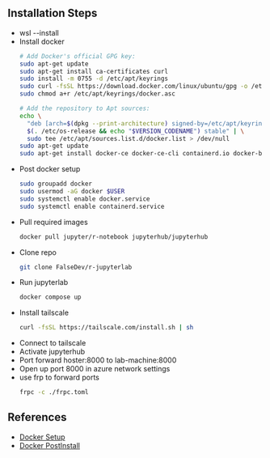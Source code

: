 
## Installation Steps

- wsl --install
- Install docker
	```bash
	# Add Docker's official GPG key:
	sudo apt-get update
	sudo apt-get install ca-certificates curl
	sudo install -m 0755 -d /etc/apt/keyrings
	sudo curl -fsSL https://download.docker.com/linux/ubuntu/gpg -o /etc/apt/keyrings/docker.asc
	sudo chmod a+r /etc/apt/keyrings/docker.asc
	
	# Add the repository to Apt sources:
	echo \
	  "deb [arch=$(dpkg --print-architecture) signed-by=/etc/apt/keyrings/docker.asc] https://download.docker.com/linux/ubuntu \
	  $(. /etc/os-release && echo "$VERSION_CODENAME") stable" | \
	  sudo tee /etc/apt/sources.list.d/docker.list > /dev/null
	sudo apt-get update
	sudo apt-get install docker-ce docker-ce-cli containerd.io docker-buildx-plugin docker-compose-plugin
	```
- Post docker setup
	```bash
	sudo groupadd docker
	sudo usermod -aG docker $USER
	sudo systemctl enable docker.service
	sudo systemctl enable containerd.service
	```
- Pull required images
	```bash
	docker pull jupyter/r-notebook jupyterhub/jupyterhub
	```
- Clone repo
	```bash
	git clone FalseDev/r-jupyterlab
	```
- Run jupyterlab
	```bash
	docker compose up
	```
- Install tailscale
	```bash
	curl -fsSL https://tailscale.com/install.sh | sh
	```
- Connect to tailscale
- Activate jupyterhub
- Port forward hoster:8000 to lab-machine:8000
- Open up port 8000 in azure network settings
- use frp to forward ports
	```bash
	frpc -c ./frpc.toml
	```
## References

- [Docker Setup](https://docs.docker.com/engine/install/ubuntu/)
- [Docker PostInstall](https://docs.docker.com/engine/install/linux-postinstall/)